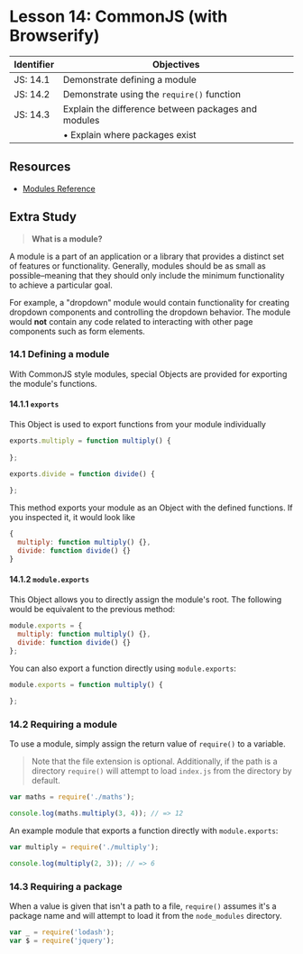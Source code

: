 # Lesson 14: CommonJS (with Browserify)

Identifier   | Objectives
-------------|------------
JS: 14.1     | Demonstrate defining a module
JS: 14.2     | Demonstrate using the `require()` function
JS: 14.3     | Explain the difference between packages and modules
             | &bull; Explain where packages exist

## Resources

- [Modules Reference](https://nodejs.org/api/modules.html)

## Extra Study

> **What is a module?**

A module is a part of an application or a library that provides a distinct set of features or functionality. Generally, modules should be as small as possible–meaning that they should only include the minimum functionality to achieve a particular goal.

For example, a "dropdown" module would contain functionality for creating dropdown components and controlling the dropdown behavior. The module would **not** contain any code related to interacting with other page components such as form elements.

### 14.1 Defining a module

With CommonJS style modules, special Objects are provided for exporting the module's functions.

#### 14.1.1 `exports`

This Object is used to export functions from your module individually

```js
exports.multiply = function multiply() {
  
};

exports.divide = function divide() {
  
};
```

This method exports your module as an Object with the defined functions. If you inspected it, it would look like

```js
{
  multiply: function multiply() {},
  divide: function divide() {}
}
```

#### 14.1.2 `module.exports`

This Object allows you to directly assign the module's root. The following would be equivalent to the previous method:

```js
module.exports = {
  multiply: function multiply() {},
  divide: function divide() {}
};
```

You can also export a function directly using `module.exports`:

```js
module.exports = function multiply() {
  
};
```

### 14.2 Requiring a module

To use a module, simply assign the return value of `require()` to a variable. 

> Note that the file extension is optional. Additionally, if the path is a directory `require()` will attempt to load `index.js` from the directory by default.

```js
var maths = require('./maths');

console.log(maths.multiply(3, 4)); // => 12
```

An example module that exports a function directly with `module.exports`:

```js
var multiply = require('./multiply');

console.log(multiply(2, 3)); // => 6
```

### 14.3 Requiring a package

When a value is given that isn't a path to a file, `require()` assumes it's a package name and will attempt to load it from the `node_modules` directory.

```js
var _ = require('lodash');
var $ = require('jquery');
```
